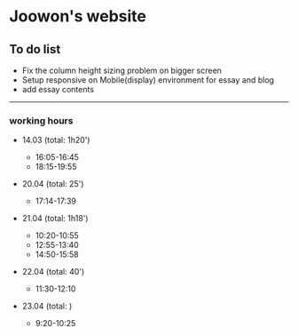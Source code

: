 Joowon's website
=================

To do list
-----------

* Fix the column height sizing problem on bigger screen
* Setup responsive on Mobile(display) environment for essay and blog
* add essay contents

---------------

### working hours
* 14.03 (total: 1h20')
  - 16:05-16:45
  - 18:15-19:55

* 20.04 (total: 25')
  - 17:14-17:39

* 21.04 (total: 1h18')
  - 10:20-10:55
  - 12:55-13:40
  - 14:50-15:58

* 22.04 (total: 40')
  - 11:30-12:10

* 23.04 (total: )
  - 9:20-10:25
